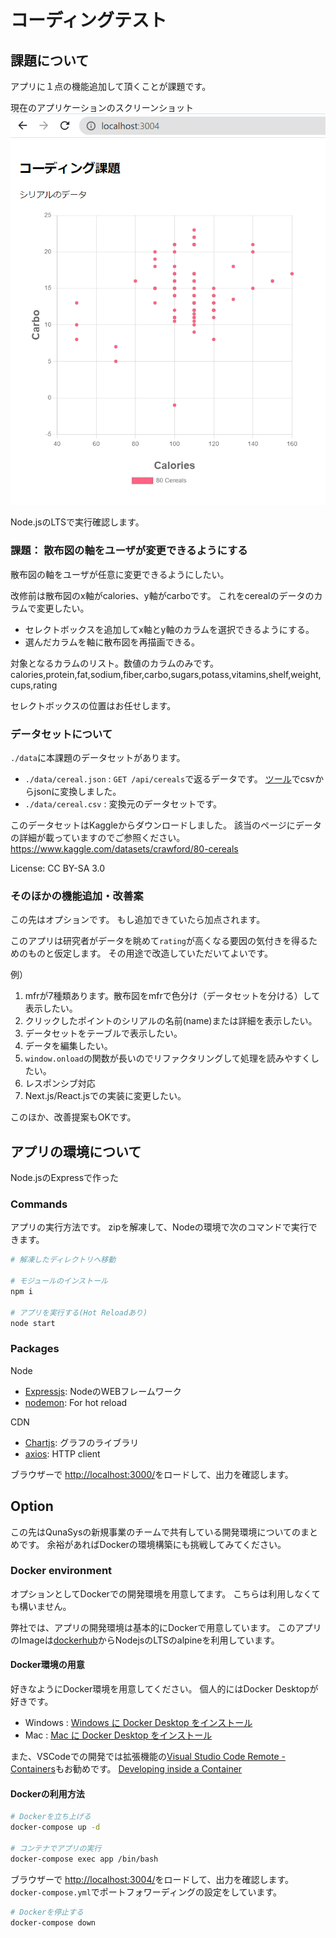 # コーディングテスト

## 課題について

アプリに１点の機能追加して頂くことが課題です。

現在のアプリケーションのスクリーンショット
![現在のアプリケーションのスクリーンショット](./images/改修前のアプリのスクリーンショット.png)

Node.jsのLTSで実行確認します。

### 課題： 散布図の軸をユーザが変更できるようにする

散布図の軸をユーザが任意に変更できるようにしたい。

改修前は散布図のx軸がcalories、y軸がcarboです。
これをcerealのデータのカラムで変更したい。

- セレクトボックスを追加してx軸とy軸のカラムを選択できるようにする。
- 選んだカラムを軸に散布図を再描画できる。

対象となるカラムのリスト。数値のカラムのみです。
calories,protein,fat,sodium,fiber,carbo,sugars,potass,vitamins,shelf,weight,cups,rating

セレクトボックスの位置はお任せします。

### データセットについて

`./data`に本課題のデータセットがあります。

- `./data/cereal.json` : `GET /api/cereals`で返るデータです。 [ツール](https://www.site24x7.com/ja/tools/csv-to-json.html)でcsvからjsonに変換しました。
- `./data/cereal.csv` : 変換元のデータセットです。

このデータセットはKaggleからダウンロードしました。
該当のページにデータの詳細が載っていますのでご参照ください。
<https://www.kaggle.com/datasets/crawford/80-cereals>

License: CC BY-SA 3.0

### そのほかの機能追加・改善案

この先はオプションです。
もし追加できていたら加点されます。

このアプリは研究者がデータを眺めて`rating`が高くなる要因の気付きを得るためのものと仮定します。
その用途で改造していただいてよいです。

例）
1. mfrが7種類あります。散布図をmfrで色分け（データセットを分ける）して表示したい。
2. クリックしたポイントのシリアルの名前(name)または詳細を表示したい。
3. データセットをテーブルで表示したい。
4. データを編集したい。
5. `window.onload`の関数が長いのでリファクタリングして処理を読みやすくしたい。
6. レスポンシブ対応
7. Next.js/React.jsでの実装に変更したい。

このほか、改善提案もOKです。


## アプリの環境について

Node.jsのExpressで作った

### Commands

アプリの実行方法です。
zipを解凍して、Nodeの環境で次のコマンドで実行できます。

```bash
# 解凍したディレクトリへ移動

# モジュールのインストール
npm i

# アプリを実行する(Hot Reloadあり)
node start
```

### Packages

Node
- [Expressjs](https://expressjs.com/ja/): NodeのWEBフレームワーク
- [nodemon](https://www.npmjs.com/package/nodemon): For hot reload

CDN
- [Chartjs](https://www.chartjs.org/docs/latest/): グラフのライブラリ
- [axios](https://github.com/axios/axios): HTTP client

ブラウザーで <http://localhost:3000/>をロードして、出力を確認します。

## Option

この先はQunaSysの新規事業のチームで共有している開発環境についてのまとめです。
余裕があればDockerの環境構築にも挑戦してみてください。

### Docker environment

オプションとしてDockerでの開発環境を用意してます。
こちらは利用しなくても構いません。

弊社では、アプリの開発環境は基本的にDockerで用意しています。
このアプリのImageは[dockerhub](https://hub.docker.com/_/node?tab=description)からNodejsのLTSのalpineを利用しています。

#### Docker環境の用意

好きなようにDocker環境を用意してください。
個人的にはDocker Desktopが好きです。

- Windows : [Windows に Docker Desktop をインストール](https://docs.docker.jp/docker-for-windows/install.html)
- Mac : [Mac に Docker Desktop をインストール](https://docs.docker.jp/docker-for-mac/install.html)

また、VSCodeでの開発では拡張機能の[Visual Studio Code Remote - Containers](https://marketplace.visualstudio.com/items?itemName=ms-vscode-remote.remote-containers)もお勧めです。
[Developing inside a Container](https://code.visualstudio.com/docs/remote/containers)

#### Dockerの利用方法

```bash
# Dockerを立ち上げる
docker-compose up -d

# コンテナでアプリの実行
docker-compose exec app /bin/bash
```

ブラウザーで <http://localhost:3004/>をロードして、出力を確認します。
`docker-compose.yml`でポートフォワーディングの設定をしています。

```bash
# Dockerを停止する
docker-compose down
```
